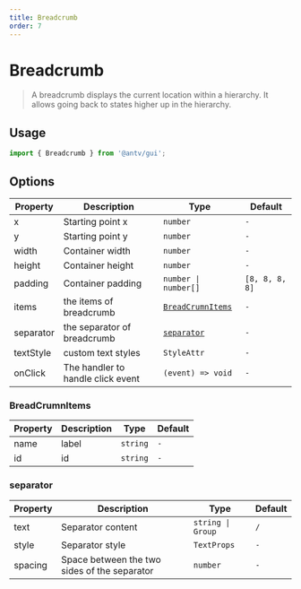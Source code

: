 ```yaml
---
title: Breadcrumb
order: 7
---
```


# Breadcrumb

> A breadcrumb displays the current location within a hierarchy. It allows going back to states higher up in the hierarchy.

## Usage

```ts
import { Breadcrumb } from '@antv/gui';
```

## Options

| **Property** | **Description**                   | **Type**                                        | **Default**    |
| ------------ | --------------------------------- | ----------------------------------------------- | -------------- |
| x            | Starting point x                  | <code>number</code>                             | `-`            |
| y            | Starting point y                  | <code>number</code>                             | `-`            |
| width        | Container width                   | <code>number<code>                              | `-`            |
| height       | Container height                  | <code>number<code>                              | `-`            |
| padding      | Container padding                 | <code>number \| number[]<code>                  | `[8, 8, 8, 8]` |
| items        | the items of breadcrumb           | <code>[BreadCrumnItems](#breadcrumnitems)<code> | `-`            |
| separator    | the separator of breadcrumb       | <code>[separator](#separator)<code>             | `-`            |
| textStyle    | custom text styles                | <code>StyleAttr<code>                           | `-`            |
| onClick      | The handler to handle click event | <code>(event) => void<code>                     | `-`            |

### BreadCrumnItems

| **Property** | **Description** | **Type**            | **Default** |
| ------------ | --------------- | ------------------- | ----------- |
| name         | label           | <code>string</code> | `-`         |
| id           | id              | <code>string</code> | `-`         |

### separator

| **Property** | **Description**                              | **Type**                     | **Default** |
| ------------ | -------------------------------------------- | ---------------------------- | ----------- |
| text         | Separator content                            | <code>string \| Group</code> | `/`         |
| style        | Separator style                              | <code>TextProps</code>       | `-`         |
| spacing      | Space between the two sides of the separator | <code>number</code>          | `-`         |
